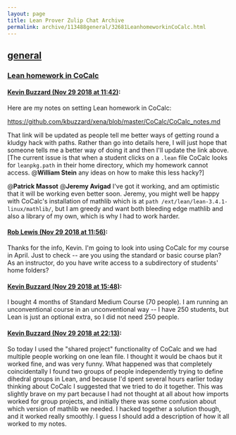 ```yaml
---
layout: page
title: Lean Prover Zulip Chat Archive 
permalink: archive/113488general/32681LeanhomeworkinCoCalc.html
---
```


## [general](index.html)
### [Lean homework in CoCalc](32681LeanhomeworkinCoCalc.html)

#### [Kevin Buzzard (Nov 29 2018 at 11:42)](https://leanprover.zulipchat.com/#narrow/stream/113488-general/topic/Lean%20homework%20in%20CoCalc/near/148778475):
Here are my notes on setting Lean homework in CoCalc:

https://github.com/kbuzzard/xena/blob/master/CoCalc/CoCalc_notes.md

That link will be updated as people tell me better ways of getting round a kludgy hack with paths. Rather than go into details here, I will just hope that someone tells me a better way of doing it and then I'll update the link above. [The current issue is that when a student clicks on a `.lean` file CoCalc looks for `leanpkg.path` in their home directory, which my homework cannot access. @**William Stein** any ideas on how to make this less hacky?]

@**Patrick Massot** @**Jeremy Avigad** I've got it working, and am optimistic that it will be working even better soon. Jeremy, you might well be happy with CoCalc's installation of mathlib which is at `path /ext/lean/lean-3.4.1-linux/mathlib/`, but I am greedy and want both bleeding edge mathlib and also a library of my own, which is why I had to work harder.

#### [Rob Lewis (Nov 29 2018 at 11:56)](https://leanprover.zulipchat.com/#narrow/stream/113488-general/topic/Lean%20homework%20in%20CoCalc/near/148779171):
Thanks for the info, Kevin. I'm going to look into using CoCalc for my course in April. Just to check -- are you using the standard or basic course plan? As an instructor, do you have write access to a subdirectory of students' home folders?

#### [Kevin Buzzard (Nov 29 2018 at 15:48)](https://leanprover.zulipchat.com/#narrow/stream/113488-general/topic/Lean%20homework%20in%20CoCalc/near/148791090):
I bought 4 months of Standard Medium Course (70 people). I am running an unconventional course in an unconventional way -- I have 250 students, but Lean is just an optional extra, so I did not need 250 people.

#### [Kevin Buzzard (Nov 29 2018 at 22:13)](https://leanprover.zulipchat.com/#narrow/stream/113488-general/topic/Lean%20homework%20in%20CoCalc/near/148819746):
So today I used the "shared project" functionality of CoCalc and we had multiple people working on one lean file. I thought it would be chaos but it worked fine, and was very funny. What happened was that completely coincidentally I found two groups of people independently trying to define dihedral groups in Lean, and because I'd spent several hours earlier today thinking about CoCalc I suggested that we tried to do it together. This was slightly brave on my part because I had not thought at all about how imports worked for group projects, and initially there was some confusion about which version of mathlib we needed. I hacked together a solution though, and it worked really smoothly. I guess I should add a description of how it all worked to my notes.

